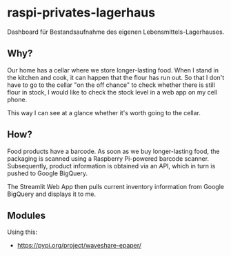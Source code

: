 # raspi-privates-lagerhaus
 Dashboard für Bestandsaufnahme des eigenen Lebensmittels-Lagerhauses.

## Why?
Our home has a cellar where we store longer-lasting food. When I stand in the kitchen and cook, it can happen that the flour has run out. So that I don't have to go to the cellar "on the off chance" to check whether there is still flour in stock, I would like to check the stock level in a web app on my cell phone.

This way I can see at a glance whether it's worth going to the cellar.

## How?
Food products have a barcode. As soon as we buy longer-lasting food, the packaging is scanned using a Raspberry Pi-powered barcode scanner. Subsequently, product information is obtained via an API, which in turn is pushed to Google BigQuery.

The Streamlit Web App then pulls current inventory information from Google BigQuery and displays it to me.

## Modules
Using this:
- https://pypi.org/project/waveshare-epaper/
